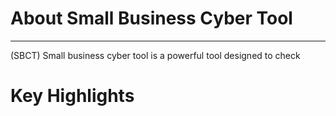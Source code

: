 # About Small Business Cyber Tool
---------------------------------------------------------------

(SBCT) Small business cyber tool is a powerful tool designed to check 

# Key Highlights


